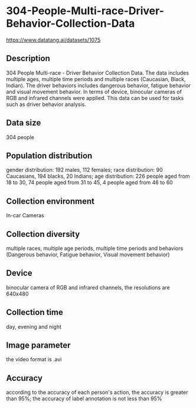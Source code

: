 # 304-People-Multi-race-Driver-Behavior-Collection-Data
https://www.datatang.ai/datasets/1075

## Description
304 People Multi-race - Driver Behavior Collection Data. The data includes multiple ages, multiple time periods and multiple races (Caucasian, Black, Indian). The driver behaviors includes dangerous behavior, fatigue behavior and visual movement behavior. In terms of device, binocular cameras of RGB and infrared channels were applied. This data can be used for tasks such as driver behavior analysis.

## Data size
304 people

## Population distribution
gender distribution: 192 males, 112 females; race distribution: 90 Caucasians, 194 blacks, 20 Indians; age distribution: 226 people aged from 18 to 30, 74 people aged from 31 to 45, 4 people aged from 46 to 60

## Collection environment
In-car Cameras

## Collection diversity
multiple races, multiple age periods, multiple time periods and behaviors (Dangerous behavior, Fatigue behavior, Visual movement behavior)

## Device
binocular camera of RGB and infrared channels, the resolutions are 640x480

## Collection time
day, evening and night

## Image parameter
the video format is .avi

## Accuracy
according to the accuracy of each person's action, the accuracy is greater than 95%; the accuracy of label annotation is not less than 95%
